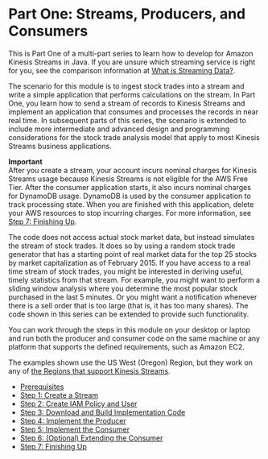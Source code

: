 # Part One: Streams, Producers, and Consumers<a name="learning-kinesis-module-one"></a>

This is Part One of a multi\-part series to learn how to develop for Amazon Kinesis Streams in Java\. If you are unsure which streaming service is right for you, see the comparison information at [What is Streaming Data?](https://aws.amazon.com/streaming-data/)\.

The scenario for this module is to ingest stock trades into a stream and write a simple application that performs calculations on the stream\. In Part One, you learn how to send a stream of records to Kinesis Streams and implement an application that consumes and processes the records in near real time\. In subsequent parts of this series, the scenario is extended to include more intermediate and advanced design and programming considerations for the stock trade analysis model that apply to most Kinesis Streams business applications\.

**Important**  
After you create a stream, your account incurs nominal charges for Kinesis Streams usage because Kinesis Streams is not eligible for the AWS Free Tier\. After the consumer application starts, it also incurs nominal charges for DynamoDB usage\. DynamoDB is used by the consumer application to track processing state\. When you are finished with this application, delete your AWS resources to stop incurring charges\. For more information, see [Step 7: Finishing Up](learning-kinesis-module-one-finish.md)\.

The code does not access actual stock market data, but instead simulates the stream of stock trades\. It does so by using a random stock trade generator that has a starting point of real market data for the top 25 stocks by market capitalization as of February 2015\. If you have access to a real time stream of stock trades, you might be interested in deriving useful, timely statistics from that stream\. For example, you might want to perform a sliding window analysis where you determine the most popular stock purchased in the last 5 minutes\. Or you might want a notification whenever there is a sell order that is too large \(that is, it has too many shares\)\. The code shown in this series can be extended to provide such functionality\.

You can work through the steps in this module on your desktop or laptop and run both the producer and consumer code on the same machine or any platform that supports the defined requirements, such as Amazon EC2\.

The examples shown use the US West \(Oregon\) Region, but they work on any of [the Regions that support Kinesis Streams](http://docs.aws.amazon.com/general/latest/gr/rande.html#ak_region)\.


+ [Prerequisites](learning-kinesis-module-one-begin.md)
+ [Step 1: Create a Stream](learning-kinesis-module-one-create-stream.md)
+ [Step 2: Create IAM Policy and User](learning-kinesis-module-one-iam.md)
+ [Step 3: Download and Build Implementation Code](learning-kinesis-module-one-download.md)
+ [Step 4: Implement the Producer](learning-kinesis-module-one-producer.md)
+ [Step 5: Implement the Consumer](learning-kinesis-module-one-consumer.md)
+ [Step 6: \(Optional\) Extending the Consumer](learning-kinesis-module-one-consumer-extension.md)
+ [Step 7: Finishing Up](learning-kinesis-module-one-finish.md)